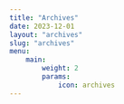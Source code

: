 ```yaml
---
title: "Archives"
date: 2023-12-01
layout: "archives"
slug: "archives"
menu:
    main:
        weight: 2
        params: 
            icon: archives
---
```

